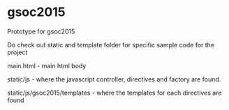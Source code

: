 # gsoc2015
Prototype for gsoc2015

Do check out static and template folder for specific sample code for the project


main.html - main html body

static/js - where the javascript controller, directives and factory are found.

static/js/gsoc2015/templates - where the templates for each directives are found
